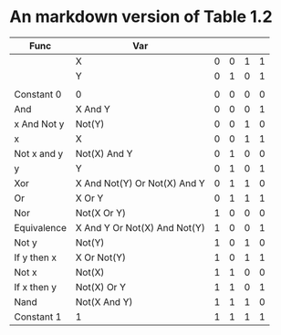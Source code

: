 # An markdown version of Table 1.2

| Func  | Var |   |   |   |  |
| ----- | --- | - | - | - | - |
|  | X | 0 | 0 | 1 | 1 |
|  | Y | 0 | 1 | 0 | 1 |
|  |  |  |  |  |  |
| Constant 0 | 0 | 0 | 0 | 0 | 0 |
| And | X And Y | 0 | 0 | 0 | 1 |
| x And Not y | Not(Y) | 0 | 0 | 1 | 0 |
| x | X | 0 | 0 | 1 | 1 |
| Not x and y | Not(X) And Y | 0 | 1 | 0 | 0 |
| y | Y | 0 | 1 | 0 | 1 |
| Xor | X And Not(Y) Or Not(X) And Y | 0 | 1 | 1 | 0 |
| Or | X Or Y | 0 | 1 | 1 | 1 |
| Nor | Not(X Or Y) | 1 | 0 | 0 | 0 |
| Equivalence | X And Y Or Not(X) And Not(Y) | 1 | 0 | 0 | 1 |
| Not y | Not(Y) | 1 | 0 | 1 | 0 |
| If y then x | X Or Not(Y) | 1 | 0 | 1 | 1 |
| Not x | Not(X) | 1 | 1 | 0 | 0 |
| If x then y | Not(X) Or Y | 1 | 1 | 0 | 1 |
| Nand | Not(X And Y) | 1 | 1 | 1 | 0 |
| Constant 1 | 1 | 1 | 1 | 1 | 1 |
